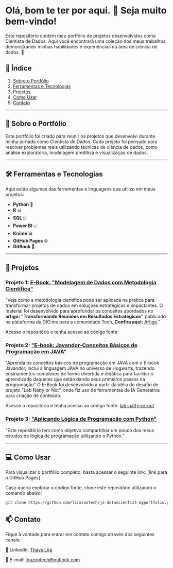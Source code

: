 # Olá, bom te ter por aqui. 👋 Seja muito bem-vindo!

Este repositório contém meu portfólio de projetos desenvolvidos como Cientista de Dados. Aqui você encontrará uma coleção dos meus trabalhos, demonstrando minhas habilidades e experiências na área de ciência de dados. 🚀

## 📑 Índice

1. [Sobre o Portfólio](#sobre-o-portfólio)
2. [Ferramentas e Tecnologias](#ferramentas-e-tecnologias)
3. [Projetos](#projetos)
4. [Como Usar](#como-usar)
5. [Contato](#contato)

---

## 📌 Sobre o Portfólio

Este portfólio foi criado para reunir os projetos que desenvolvi durante minha jornada como Cientista de Dados. Cada projeto foi pensado para resolver problemas reais utilizando técnicas de ciência de dados, como análise exploratória, modelagem preditiva e visualização de dados.

---

## 🛠️ Ferramentas e Tecnologias

Aqui estão algumas das ferramentas e linguagens que utilizo em meus projetos:

- **Python** 🐍
- **R** 📊
- **SQL** 🗄️
- **Power BI** 📈
- **Knime** 📊
- **GitHub Pages** 🌐
- **GitBook** 📖

---

## 🌟 Projetos

### Projeto 1: [E-Book: "Modelagem de Dados com Metodologia Científica"](https://thayss-organization.gitbook.io/modelagem-de-dados-com-metodologia-cientifica)
"Veja como a metodologia científica pode ser aplicada na prática para transformar projetos de dados em soluções estratégicas e impactantes. O material foi desenvolvido para aprofundar os conceitos abordados no **artigo: "Transformando Reuniões em Resultados Estratégicos"** publicado na plataforma da DIO.me para a comunidade Tech. **Confira aqui:** [Artigo](https://web.dio.me/articles/transformando-reunioes-em-resultados-estrategicos-cd481c8a06af?back=/articles)."

Acesse o repositório e tenha acesso ao código fonte: 

### Projeto 2: ["E-book: Javandor-Conceitos Básicos de Programação em JAVA"](https://thayss-organization.gitbook.io/javandor)
"Aprenda os conceitos básicos de programação em JAVA com o E-book Javandor, inclui a linguagem JAVA no universo de Hogwarts, trazendo ensinamentos complexos de forma divertida e didática para facilitar o aprendizado daqueles que estão dando seus primeiros passos na programação" O E-Book foi desenvolvido à partir da idéia do desafio de projeto "Lab Natty or Not", onde fiz uso de ferramentas de IA Generativa para criação de conteúdo.

Acesse o repositório e tenha acesso ao código fonte: [lab-natty-or-not](https://github.com/lirazootech/lab-natty-or-not)

### Projeto 3: ["Aplicando Lógica de Programação com Python"](https://github.com/lirazootech/aplicando-logica-com-python)
"Este repositório tem como objetivo compartilhar um pouco dos meus estudos de lógica de programação utilizando o Python."

---

## 💻 Como Usar

Para visualizar o portfólio completo, basta acessar o seguinte link: [link para o GitHub Pages]

Caso queira explorar o código fonte, clone este repositório utilizando o comando abaixo:

```bash
git clone https://github.com/lirazootech/js-datascientist-myportfolio.git

```

## 📫 Contato

Fique à vontade para entrar em contato comigo através dos seguintes canais:

🔗 LinkedIn: [Thays Lira](https://linkedin.com/in/lirazootech)

📧 E-mail: lirazootech@outlook.com

